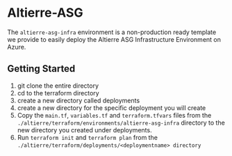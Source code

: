 # Altierre-ASG

The `altierre-asg-infra` environment is a non-production ready template we provide to easily deploy the Altierre ASG Infrastructure Environment  on Azure.

## Getting Started

1. git clone the entire directory
2. cd to the terraform directory
3. create a new directory called deployments
4. create a new directory for the specific deployment you will create
5. Copy the `main.tf`, `variables.tf` and `terraform.tfvars` files from the `./altierre/terraform/environments/altierre-asg-infra` directory to the new directory you created under deployments.
6. Run `terraform init` and `terraform plan` from the `./altierre/terraform/deployments/<deploymentname> directory`